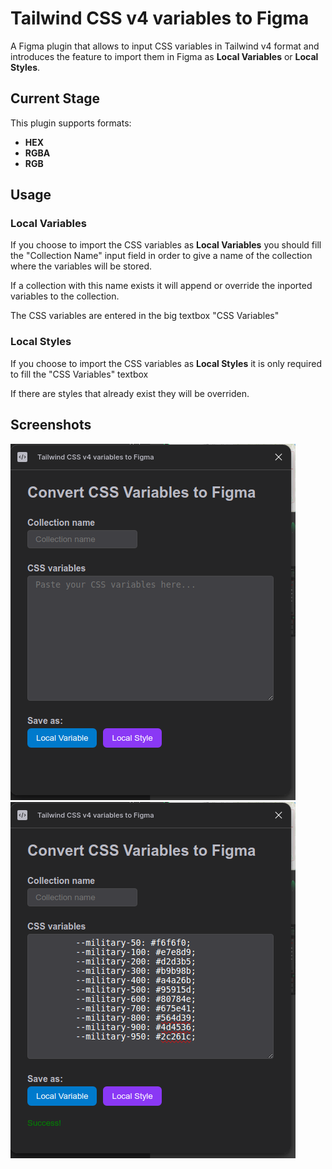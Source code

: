 # Tailwind CSS v4 variables to Figma

A Figma plugin that allows to input CSS variables in Tailwind v4 format and introduces the feature to import them in Figma as **Local Variables** or **Local Styles**.

## Current Stage

This plugin supports formats:

* **HEX**
* **RGBA**
* **RGB**

## Usage

### Local Variables

If you choose to import the CSS variables as **Local Variables** you should fill the "Collection Name" input field in order to give a name of the collection where the variables will be stored.

If a collection with this name exists it will append or override the inported variables to the collection.

The CSS variables are entered in the big textbox "CSS Variables"

### Local Styles

If you choose to import the CSS variables as **Local Styles** it is only required to fill the "CSS Variables" textbox

If there are styles that already exist they will be overriden.

## Screenshots

![Screenshot 1](./img/screenshot1.png)
![Screenshot 2](./img/screenshot2.png)
